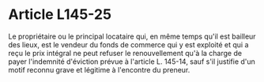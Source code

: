 # Article L145-25

Le propriétaire ou le principal locataire qui, en même temps qu'il est bailleur des lieux, est le vendeur du fonds de commerce qui y est exploité et qui a reçu le prix intégral ne peut refuser le renouvellement qu'à la charge de payer l'indemnité d'éviction prévue à l'article L. 145-14, sauf s'il justifie d'un motif reconnu grave et légitime à l'encontre du preneur.
